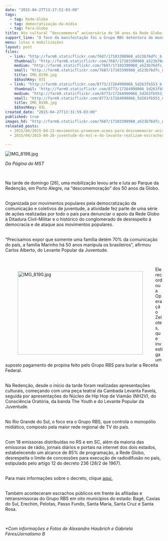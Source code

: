```yaml
---
date: "2015-04-27T13:17:51-03:00"
tags:
  - tag: Rede-Globo
  - tag: democratização-da-mídia
  - tag: Fora-Globo
title: Ato cultural “descomemora” aniversário de 50 anos da Rede Globo em Porto Alegre
support_line: "O foco da manifestação foi o Grupo RBS detentora do monopólio midiático na região sul do país. "
menu: lutas e mobilizações
layout: post
files:
  - link: "http://farm8.staticflickr.com/7687/17103390960_a523b76dfc_b.jpg"
    thumbnail: "http://farm8.staticflickr.com/7687/17103390960_a523b76dfc_t.jpg"
    medium: "http://farm8.staticflickr.com/7687/17103390960_a523b76dfc_z.jpg"
    small: "http://farm8.staticflickr.com/7687/17103390960_a523b76dfc_n.jpg"
    title: IMG_8198.jpg
    $$hashKey: 03I
  - link: "http://farm9.staticflickr.com/8773/17264990066_5d263fb553_b.jpg"
    thumbnail: "http://farm9.staticflickr.com/8773/17264990066_5d263fb553_t.jpg"
    medium: "http://farm9.staticflickr.com/8773/17264990066_5d263fb553_z.jpg"
    small: "http://farm9.staticflickr.com/8773/17264990066_5d263fb553_n.jpg"
    title: IMG_8190.jpg
    $$hashKey: 03L
created_date: "2015-04-27T13:31:59-03:00"
published: true
images_hd: "http://farm8.staticflickr.com/7687/17103390960_a523b76dfc_n.jpg"
releated_posts:
  - 2015/04/2015-04-22-movimentos-promovem-acoes-para-descomemorar-aniversario-da-tv-globo.md
  - 2015/04/2015-04-26-juventude-do-mst-e-do-levante-realizam-escrachos-em-afiliadas-da-rbs-no-rs.md

---
```

<p><img alt="IMG_8198.jpg" src="http://farm8.staticflickr.com/7687/17103390960_a523b76dfc_b.jpg" /></p>

<p><em>Da P&aacute;gina do MST</em></p>

<p>&nbsp;</p>

<p>Na tarde de domingo (26), uma mobiliza&ccedil;&atilde;o levou arte e luta ao Parque da Reden&ccedil;&atilde;o, em Porto Alegre, na &ldquo;descomemora&ccedil;&atilde;o&rdquo; dos 50 anos da Globo.</p>

<p><br />
Organizada por movimentos populares pela democratiza&ccedil;&atilde;o da comunica&ccedil;&atilde;o e coletivos de juventude, a atividade fez parte de uma s&eacute;rie de a&ccedil;&otilde;es realizadas por todo o pa&iacute;s para denunciar o apoio da Rede Globo &agrave; Ditadura Civil-Militar e o hist&oacute;rico do conglomerado de desrespeito &agrave; democracia e de ataque aos movimentos populares.</p>

<p><br />
&ldquo;Precisamos expor que somente uma fam&iacute;lia det&eacute;m 70% da comunica&ccedil;&atilde;o do pa&iacute;s, a fam&iacute;lia Marinho h&aacute; 50 anos manipula os brasileiros&rdquo;, afirmou Carlos Alberto, do Levante Popular da Juventude.</p>

<p>&nbsp;</p>

<figure class="image" style="float:left"><img alt="IMG_8190.jpg" height="267" src="http://farm9.staticflickr.com/8773/17264990066_5d263fb553_b.jpg" width="400" />
<figcaption></figcaption>
</figure>

<p>Ele recordou a Opera&ccedil;&atilde;o Zelotes, que investiga um suposto pagamento de propina feito pelo Grupo RBS para burlar a Receita Federal.</p>

<p><br />
Na Reden&ccedil;&atilde;o, desde o in&iacute;cio da tarde foram realizadas apresenta&ccedil;&otilde;es culturais, come&ccedil;ando com uma pe&ccedil;a teatral da Cambada Levanta Favela, seguida por apresenta&ccedil;&otilde;es do N&uacute;cleo de Hip Hop de Viam&atilde;o (NH2V), do Consci&ecirc;ncia Orat&oacute;ria, da banda The Youth e do Levante Popular da Juventude.</p>

<p><br />
No Rio Grande do Sul, o foco era o Grupo RBS, que controla o monop&oacute;lio midi&aacute;tico, composto pela maior rede regional de TV do pa&iacute;s.</p>

<p><br />
Com 18 emissoras distribu&iacute;das no RS e em SC, al&eacute;m da maioria das emissoras de r&aacute;dio, jornais di&aacute;rios e portais na internet dos dois estados, estabelecendo um alcance de 85% de programa&ccedil;&atilde;o, a Rede Globo, desrespeita o limite de concess&otilde;es para execu&ccedil;&atilde;o de radiodifus&atilde;o no pa&iacute;s, estipulado pelo artigo 12 do decreto 236 (28/2 de 1967).</p>

<p><br />
Para mais informa&ccedil;&otilde;es sobre o decreto, clique <a href="http://www.planalto.gov.br/ccivil_03/decreto-lei/del0236.htm">aqui.</a></p>

<p><br />
Tamb&eacute;m aconteceram escrachos p&uacute;blicos em frente &agrave;s afiliadas e retransmissoras do Grupo RBS em oito munic&iacute;pios do estado: Bag&eacute;, Caxias do Sul, Erechim, Pelotas, Passo Fundo, Santa Maria, Santa Cruz e Santa Rosa.</p>

<p>&nbsp;</p>

<p><em>*Com informa&ccedil;&otilde;es e Fotos de Alexandre Haubrich e Gabriela F&eacute;res/Jornalismo B</em></p>
